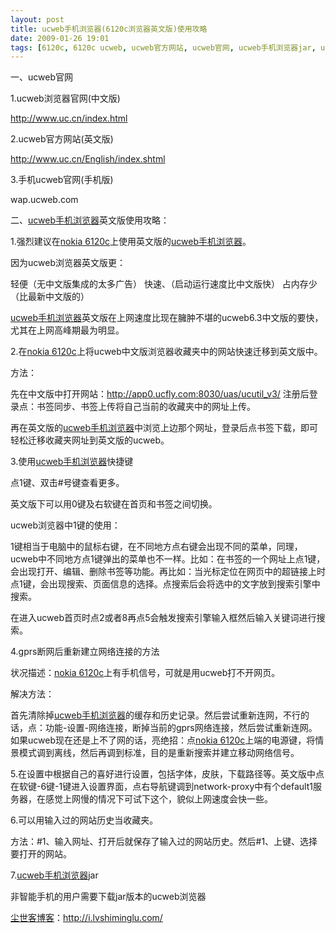 ```yaml
---
layout: post
title: ucweb手机浏览器(6120c浏览器英文版)使用攻略
date: 2009-01-26 19:01
tags: [6120c, 6120c ucweb, ucweb官方网站, ucweb官网, ucweb手机浏览器jar, ucweb浏览器, ucweb浏览器官网, ucweb英文版, uc浏览器 6120c, wap.ucweb.com, 手机浏览器ucweb, 浏览器, 电脑网络]
---
```

一、ucweb官网

1.ucweb浏览器官网(中文版)

http://www.uc.cn/index.html

2.ucweb官方网站(英文版)

http://www.uc.cn/English/index.shtml

3.手机ucweb官网(手机版)

wap.ucweb.com

二、<a href="http://i.lvshiminglu.com/blog/217.html" target="_self">ucweb手机浏览器</a>英文版使用攻略：

1.强烈建议在<a href="http://i.lvshiminglu.com/tag/nokia-6120c" target="_self">nokia 6120c</a>上使用英文版的<a href="http://i.lvshiminglu.com/blog/217.html" target="_self">ucweb手机浏览器</a>。

因为ucweb浏览器英文版更：

轻便（无中文版集成的太多广告）
快速、（启动运行速度比中文版快）
占内存少（比最新中文版的）

<a href="http://i.lvshiminglu.com/blog/217.html" target="_self">ucweb手机浏览器</a>英文版在上网速度比现在臃肿不堪的ucweb6.3中文版的要快，尤其在上网高峰期最为明显。

2.在<a href="http://i.lvshiminglu.com/tag/nokia-6120c" target="_self">nokia 6120c</a>上将ucweb中文版浏览器收藏夹中的网站快速迁移到英文版中。

方法：

先在中文版中打开网站：http://app0.ucfly.com:8030/uas/ucutil_v3/ 注册后登录点：书签同步、书签上传将自己当前的收藏夹中的网址上传。

再在英文版的<a href="http://i.lvshiminglu.com/blog/217.html" target="_self">ucweb手机浏览器</a>中浏览上边那个网址，登录后点书签下载，即可轻松迁移收藏夹网址到英文版的ucweb。

3.使用<a href="http://i.lvshiminglu.com/blog/217.html" target="_self">ucweb手机浏览器</a>快捷键

点1键、双击#号键查看更多。

英文版下可以用0键及右软键在首页和书签之间切换。

ucweb浏览器中1键的使用：

1键相当于电脑中的鼠标右键，在不同地方点右键会出现不同的菜单，同理，ucweb中不同地方点1键弹出的菜单也不一样。比如：在书签的一个网址上点1键，会出现打开、编辑、删除书签等功能。再比如：当光标定位在网页中的超链接上时点1键，会出现搜索、页面信息的选择。点搜索后会将选中的文字放到搜索引擎中搜索。

在进入ucweb首页时点2或者8再点5会触发搜索引擎输入框然后输入关键词进行搜索。

4.gprs断网后重新建立网络连接的方法

状况描述：<a href="http://i.lvshiminglu.com/tag/nokia-6120c" target="_self">nokia 6120c</a>上有手机信号，可就是用ucweb打不开网页。

解决方法：

首先清除掉<a href="http://i.lvshiminglu.com/blog/217.html" target="_self">ucweb手机浏览器</a>的缓存和历史记录。然后尝试重新连网，不行的话，点：功能-设置-网络连接，断掉当前的gprs网络连接，然后尝试重新连网。如果ucweb现在还是上不了网的话，亮绝招：点<a href="http://i.lvshiminglu.com/tag/nokia-6120c" target="_self">nokia 6120c</a>上端的电源键，将情景模式调到离线，然后再调到标准，目的是重新搜索并建立移动网络信号。

5.在设置中根据自己的喜好进行设置，包括字体，皮肤，下载路径等。英文版中点在软键-6键-1键进入设置界面，点右导航键调到network-proxy中有个default1服务器，在感觉上网慢的情况下可试下这个，貌似上网速度会快一些。

6.可以用输入过的网站历史当收藏夹。

方法：#1、输入网址、打开后就保存了输入过的网站历史。然后#1、上键、选择要打开的网站。

7.<a href="http://i.lvshiminglu.com/blog/217.html" target="_self">ucweb手机浏览器</a>jar

非智能手机的用户需要下载jar版本的ucweb浏览器

<a href="http://i.lvshiminglu.com/">尘世客博客</a>：<a href="http://i.lvshiminglu.com/">http://i.lvshiminglu.com/</a>

